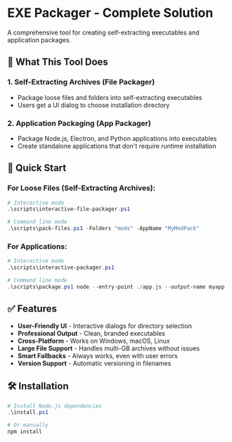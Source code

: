 # EXE Packager - Complete Solution

A comprehensive tool for creating self-extracting executables and application packages.

## 🎯 **What This Tool Does**

### **1. Self-Extracting Archives (File Packager)**

- Package loose files and folders into self-extracting executables
- Users get a UI dialog to choose installation directory

### **2. Application Packaging (App Packager)**

- Package Node.js, Electron, and Python applications into executables
- Create standalone applications that don't require runtime installation

## 🚀 **Quick Start**

### **For Loose Files (Self-Extracting Archives):**

```powershell
# Interactive mode
.\scripts\interactive-file-packager.ps1

# Command line mode
.\scripts\pack-files.ps1 -Folders "mods" -AppName "MyModPack"
```

### **For Applications:**

```powershell
# Interactive mode
.\scripts\interactive-packager.ps1

# Command line mode
.\scripts\package.ps1 node --entry-point ./app.js --output-name myapp
```

## ✅ **Features**

- **User-Friendly UI** - Interactive dialogs for directory selection
- **Professional Output** - Clean, branded executables
- **Cross-Platform** - Works on Windows, macOS, Linux
- **Large File Support** - Handles multi-GB archives without issues
- **Smart Fallbacks** - Always works, even with user errors
- **Version Support** - Automatic versioning in filenames

## 🛠️ **Installation**

```powershell
# Install Node.js dependencies
.\install.ps1

# Or manually
npm install
```
